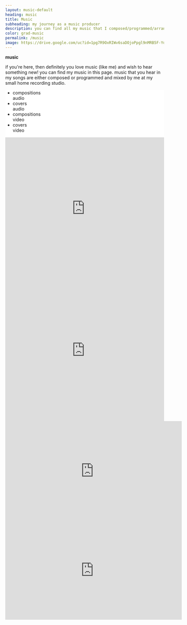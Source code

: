 ```yaml
---
layout: music-default
heading: music
title: Music
subheading: my journey as a music producer
description: you can find all my music that I composed/programmed/arranged/mixed/sung/penned at my home recording studio in this page. Kindly share with your family and friends if you like my music.
color: grad-music
permalink: /music
image: https://drive.google.com/uc?id=1pg7R9OxRIWv6saDOjoPpgl9nMRB5F-Yd
---
```


<div class="music-top-container">
  <div class="music-intro-wrapper">
    <p><b>music</b></p>
    <p>if you're here, then definitely you love music (like me) and wish to hear something new! you can find my music in this page. music that you hear in my songs are either composed or programmed and mixed by me at my small home recording studio.</p>
    <script src="https://apis.google.com/js/platform.js"></script>
    <div class="youtube-cover"><div class="g-ytsubscribe" data-channelid="UCP_3K5AYFZpH_EzF2rIs1LQ" data-layout="default" data-count="default"></div></div>
  </div>
</div>

<div class="home-container" style="background-color: white !important;">
  <div class="home-articles">
    <div class="home-wrapper music-wrapper">
      <div class="category-tab" id="category-tab" style="box-shadow: none !important;">
        <ul>
          <li id="tab_comp_audio" onclick="showAboutTabBox(this.id)">compositions<br>audio</li>
          <li id="tab_cover_audio" onclick="showAboutTabBox(this.id)">covers<br>audio</li>
          <li id="tab_comp_video" onclick="showAboutTabBox(this.id)">compositions<br>video</li>
          <li id="tab_cover_video" onclick="showAboutTabBox(this.id)">covers<br>video</li>
        </ul>
      </div>
      <div class="blog-category-box work-category-box music-category-box" id="box_comp_audio">
        <div class="music-box">
          <iframe width="100%" height="450" scrolling="no" frameborder="no" allow="autoplay" src="https://w.soundcloud.com/player/?url=https%3A//api.soundcloud.com/playlists/358230850&color=%23a43837&auto_play=false&hide_related=false&show_comments=true&show_user=true&show_reposts=false&show_teaser=true"></iframe>
        </div>
      </div>
      <div class="blog-category-box work-category-box music-category-box" id="box_cover_audio">
        <div class="music-box">
          <iframe width="100%" height="450" scrolling="no" frameborder="no" allow="autoplay" src="https://w.soundcloud.com/player/?url=https%3A//api.soundcloud.com/playlists/358230735&color=%23a43837&auto_play=false&hide_related=false&show_comments=true&show_user=true&show_reposts=false&show_teaser=true"></iframe>
        </div>
      </div>
      <div class="blog-category-box work-category-box music-category-box" id="box_comp_video">
        <div class="music-box">
          <div class="music-video-container">
            <iframe width="560" height="315" src="https://www.youtube.com/embed/videoseries?list=PL4GdHCdoUoLPmM7Bblzq8YmJLd1y6B9sq" frameborder="0" allow="autoplay; encrypted-media" allowfullscreen></iframe>
          </div>
        </div>
      </div>
      <div class="blog-category-box work-category-box music-category-box" id="box_cover_video">
        <div class="music-box">
          <div class="music-video-container">
            <iframe width="560" height="315" src="https://www.youtube.com/embed/videoseries?list=PL4GdHCdoUoLPG6BB-MqNRRtUTxX5Laut6" frameborder="0" allow="autoplay; encrypted-media" allowfullscreen></iframe>
          </div>
        </div>
      </div>
   </div>
  </div>
</div>

<script type="text/javascript">
  document.getElementById("box_comp_audio").style.display = "block";
  document.getElementById("tab_comp_audio").style.borderBottom = "1px solid black";
  document.getElementById("tab_comp_audio").style.fontWeight = "bold";
</script>